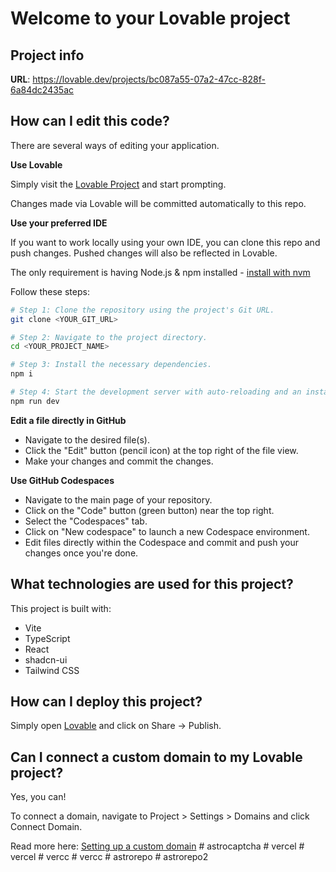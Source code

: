 # Welcome to your Lovable project

## Project info

**URL**: https://lovable.dev/projects/bc087a55-07a2-47cc-828f-6a84dc2435ac

## How can I edit this code?

There are several ways of editing your application.

**Use Lovable**

Simply visit the [Lovable Project](https://lovable.dev/projects/bc087a55-07a2-47cc-828f-6a84dc2435ac) and start prompting.

Changes made via Lovable will be committed automatically to this repo.

**Use your preferred IDE**

If you want to work locally using your own IDE, you can clone this repo and push changes. Pushed changes will also be reflected in Lovable.

The only requirement is having Node.js & npm installed - [install with nvm](https://github.com/nvm-sh/nvm#installing-and-updating)

Follow these steps:

```sh
# Step 1: Clone the repository using the project's Git URL.
git clone <YOUR_GIT_URL>

# Step 2: Navigate to the project directory.
cd <YOUR_PROJECT_NAME>

# Step 3: Install the necessary dependencies.
npm i

# Step 4: Start the development server with auto-reloading and an instant preview.
npm run dev
```

**Edit a file directly in GitHub**

- Navigate to the desired file(s).
- Click the "Edit" button (pencil icon) at the top right of the file view.
- Make your changes and commit the changes.

**Use GitHub Codespaces**

- Navigate to the main page of your repository.
- Click on the "Code" button (green button) near the top right.
- Select the "Codespaces" tab.
- Click on "New codespace" to launch a new Codespace environment.
- Edit files directly within the Codespace and commit and push your changes once you're done.

## What technologies are used for this project?

This project is built with:

- Vite
- TypeScript
- React
- shadcn-ui
- Tailwind CSS

## How can I deploy this project?

Simply open [Lovable](https://lovable.dev/projects/bc087a55-07a2-47cc-828f-6a84dc2435ac) and click on Share -> Publish.

## Can I connect a custom domain to my Lovable project?

Yes, you can!

To connect a domain, navigate to Project > Settings > Domains and click Connect Domain.

Read more here: [Setting up a custom domain](https://docs.lovable.dev/tips-tricks/custom-domain#step-by-step-guide)
#   a s t r o c a p t c h a  
 #   v e r c e l  
 #   v e r c e l  
 #   v e r c c  
 #   v e r c c  
 #   a s t r o r e p o  
 #   a s t r o r e p o 2  
 